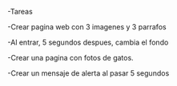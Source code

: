 -Tareas

-Crear pagina web con 3 imagenes y 3 parrafos

-Al entrar, 5 segundos despues, cambia el fondo

-Crear una pagina con fotos de gatos.

-Crear un mensaje de alerta al pasar 5 segundos
